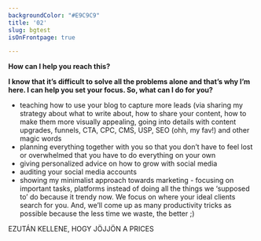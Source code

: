 ```yaml
---
backgroundColor: "#E9C9C9"
title: '02'
slug: bgtest
isOnFrontpage: true

---
```

**How can I help you reach this?**

**I know that it’s difficult to solve all the problems alone and that’s why I’m here. I can help you set your focus. So, what can I do for you?**

* teaching how to use your blog to capture more leads (via sharing my strategy about what to write about, how to share your content, how to make them more visually appealing, going into details with content upgrades, funnels, CTA, CPC, CMS, USP, SEO (ohh, my fav!) and other magic words
* planning everything together with you so that you don’t have to feel lost or overwhelmed that you have to do everything on your own
* giving personalized advice on how to grow with social media
* auditing your social media accounts
* showing my minimalist approach towards marketing - focusing on important tasks, platforms instead of doing all the things we ‘supposed to’ do because it trendy now. We focus on where your ideal clients search for you. And, we’ll come up as many productivity tricks as possible because the less time we waste, the better ;)

EZUTÁN KELLENE, HOGY JÖJJÖN A PRICES